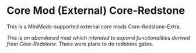 # Core Mod (External) Core-Redstone

This is a MiniMods-supported external core mods Core-Redstone-Extra.

*This is an abandoned mod which intended to expand functionalities derived from Core-Redstone.*
There were plans to do redstone gates.
